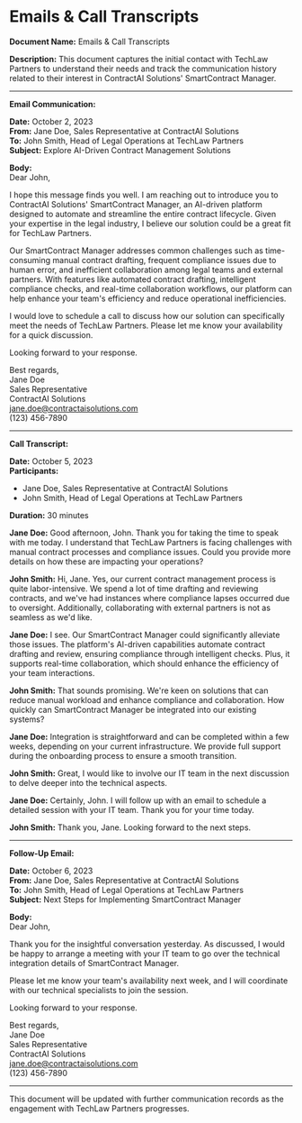 # Emails & Call Transcripts

**Document Name:** Emails & Call Transcripts

**Description:** This document captures the initial contact with TechLaw Partners to understand their needs and track the communication history related to their interest in ContractAI Solutions' SmartContract Manager.

---

**Email Communication:**

**Date:** October 2, 2023  
**From:** Jane Doe, Sales Representative at ContractAI Solutions  
**To:** John Smith, Head of Legal Operations at TechLaw Partners  
**Subject:** Explore AI-Driven Contract Management Solutions  

**Body:**  
Dear John,

I hope this message finds you well. I am reaching out to introduce you to ContractAI Solutions' SmartContract Manager, an AI-driven platform designed to automate and streamline the entire contract lifecycle. Given your expertise in the legal industry, I believe our solution could be a great fit for TechLaw Partners.

Our SmartContract Manager addresses common challenges such as time-consuming manual contract drafting, frequent compliance issues due to human error, and inefficient collaboration among legal teams and external partners. With features like automated contract drafting, intelligent compliance checks, and real-time collaboration workflows, our platform can help enhance your team's efficiency and reduce operational inefficiencies.

I would love to schedule a call to discuss how our solution can specifically meet the needs of TechLaw Partners. Please let me know your availability for a quick discussion.

Looking forward to your response.

Best regards,  
Jane Doe  
Sales Representative  
ContractAI Solutions  
[jane.doe@contractaisolutions.com](mailto:jane.doe@contractaisolutions.com)  
(123) 456-7890  

---

**Call Transcript:**

**Date:** October 5, 2023  
**Participants:**  
- Jane Doe, Sales Representative at ContractAI Solutions  
- John Smith, Head of Legal Operations at TechLaw Partners  

**Duration:** 30 minutes

**Jane Doe:** Good afternoon, John. Thank you for taking the time to speak with me today. I understand that TechLaw Partners is facing challenges with manual contract processes and compliance issues. Could you provide more details on how these are impacting your operations?

**John Smith:** Hi, Jane. Yes, our current contract management process is quite labor-intensive. We spend a lot of time drafting and reviewing contracts, and we've had instances where compliance lapses occurred due to oversight. Additionally, collaborating with external partners is not as seamless as we'd like.

**Jane Doe:** I see. Our SmartContract Manager could significantly alleviate those issues. The platform's AI-driven capabilities automate contract drafting and review, ensuring compliance through intelligent checks. Plus, it supports real-time collaboration, which should enhance the efficiency of your team interactions.

**John Smith:** That sounds promising. We're keen on solutions that can reduce manual workload and enhance compliance and collaboration. How quickly can SmartContract Manager be integrated into our existing systems?

**Jane Doe:** Integration is straightforward and can be completed within a few weeks, depending on your current infrastructure. We provide full support during the onboarding process to ensure a smooth transition.

**John Smith:** Great, I would like to involve our IT team in the next discussion to delve deeper into the technical aspects.

**Jane Doe:** Certainly, John. I will follow up with an email to schedule a detailed session with your IT team. Thank you for your time today.

**John Smith:** Thank you, Jane. Looking forward to the next steps.

---

**Follow-Up Email:**

**Date:** October 6, 2023  
**From:** Jane Doe, Sales Representative at ContractAI Solutions  
**To:** John Smith, Head of Legal Operations at TechLaw Partners  
**Subject:** Next Steps for Implementing SmartContract Manager  

**Body:**  
Dear John,

Thank you for the insightful conversation yesterday. As discussed, I would be happy to arrange a meeting with your IT team to go over the technical integration details of SmartContract Manager.

Please let me know your team's availability next week, and I will coordinate with our technical specialists to join the session.

Looking forward to your response.

Best regards,  
Jane Doe  
Sales Representative  
ContractAI Solutions  
[jane.doe@contractaisolutions.com](mailto:jane.doe@contractaisolutions.com)  
(123) 456-7890  

---

This document will be updated with further communication records as the engagement with TechLaw Partners progresses.